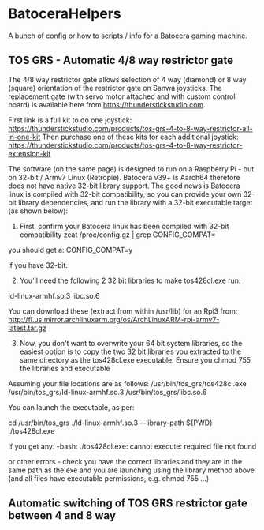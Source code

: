 # BatoceraHelpers
A bunch of config or how to scripts / info for a Batocera gaming machine.

## TOS GRS - Automatic 4/8 way restrictor gate

The 4/8 way restrictor gate allows selection of 4 way (diamond) or 8 way (square) orientation of the restrictor gate on Sanwa joysticks.  The replacement gate (with servo motor attached and with custom control board) is available here from https://thunderstickstudio.com.

First link is a full kit to do one joystick: https://thunderstickstudio.com/products/tos-grs-4-to-8-way-restrictor-all-in-one-kit
Then purchase one of these kits for each additional joystick: https://thunderstickstudio.com/products/tos-grs-4-to-8-way-restrictor-extension-kit

The software (on the same page) is designed to run on a Raspberry Pi - but on 32-bit / Armv7 Linux (Retropie).  Batocera v39+ is Aarch64 therefore does not have native 32-bit library support.  The good news is Batocera linux is compiled with 32-bit compatibility, so you can provide your own 32-bit library dependencies, and run the library with a 32-bit executable target (as shown below):

1. First, confirm your Batocera linux has been compiled with 32-bit compatibility
zcat /proc/config.gz | grep CONFIG_COMPAT=

you should get a:
CONFIG_COMPAT=y

if you have 32-bit.

2. You'll need the following 2 32 bit libraries to make tos428cl.exe run:

ld-linux-armhf.so.3
libc.so.6

You can download these (extract from within /usr/lib) for an Rpi3 from:
http://fl.us.mirror.archlinuxarm.org/os/ArchLinuxARM-rpi-armv7-latest.tar.gz

3. Now, you don't want to overwrite your 64 bit system libraries, so the easiest option is to copy the two 32 bit libraries you extracted to the same directory as the tos428cl.exe executable.  Ensure you chmod 755 the libraries and executable

Assuming your file locations are as follows:
/usr/bin/tos_grs/tos428cl.exe
/usr/bin/tos_grs/ld-linux-armhf.so.3
/usr/bin/tos_grs/libc.so.6

You can launch the executable, as per:

cd /usr/bin/tos_grs
./ld-linux-armhf.so.3 --library-path ${PWD} ./tos428cl.exe

If you get any:
-bash: ./tos428cl.exe: cannot execute: required file not found

or other errors - check you have the correct libraries and they are in the same path as the exe and you are launching using the library method above (and all files have executable permissions, e.g. chmod 755 ...)

## Automatic switching of TOS GRS restrictor gate between 4 and 8 way

